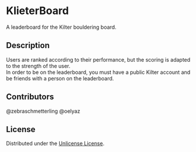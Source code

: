 # KlieterBoard
A leaderboard for the Kilter bouldering board.

## Description

Users are ranked according to their performance, but the scoring is adapted to the strength of the user. <br>
In order to be on the leaderboard, you must have a public Kilter account and be friends with a person on the leaderboard.

## Contributors
@zebraschmetterling
@oelyaz


## License
Distributed under the [Unlicense License](https://unlicense.org).